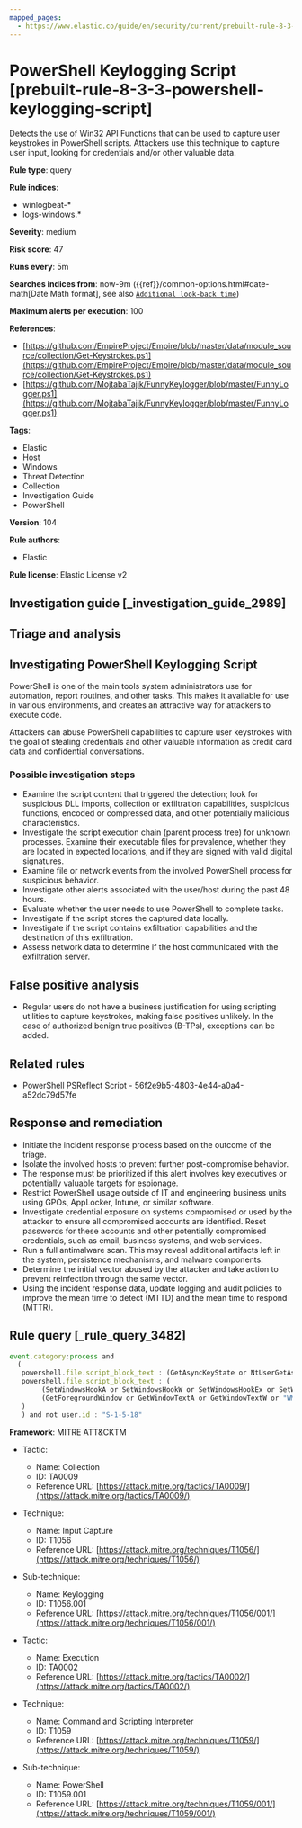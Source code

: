 ```yaml
---
mapped_pages:
  - https://www.elastic.co/guide/en/security/current/prebuilt-rule-8-3-3-powershell-keylogging-script.html
---
```


# PowerShell Keylogging Script [prebuilt-rule-8-3-3-powershell-keylogging-script]

Detects the use of Win32 API Functions that can be used to capture user keystrokes in PowerShell scripts. Attackers use this technique to capture user input, looking for credentials and/or other valuable data.

**Rule type**: query

**Rule indices**:

* winlogbeat-*
* logs-windows.*

**Severity**: medium

**Risk score**: 47

**Runs every**: 5m

**Searches indices from**: now-9m ({{ref}}/common-options.html#date-math[Date Math format], see also [`Additional look-back time`](docs-content://solutions/security/detect-and-alert/create-detection-rule.md#rule-schedule))

**Maximum alerts per execution**: 100

**References**:

* [https://github.com/EmpireProject/Empire/blob/master/data/module_source/collection/Get-Keystrokes.ps1](https://github.com/EmpireProject/Empire/blob/master/data/module_source/collection/Get-Keystrokes.ps1)
* [https://github.com/MojtabaTajik/FunnyKeylogger/blob/master/FunnyLogger.ps1](https://github.com/MojtabaTajik/FunnyKeylogger/blob/master/FunnyLogger.ps1)

**Tags**:

* Elastic
* Host
* Windows
* Threat Detection
* Collection
* Investigation Guide
* PowerShell

**Version**: 104

**Rule authors**:

* Elastic

**Rule license**: Elastic License v2

## Investigation guide [_investigation_guide_2989]

## Triage and analysis

## Investigating PowerShell Keylogging Script

PowerShell is one of the main tools system administrators use for automation, report routines, and other tasks. This makes it available for use in various environments, and creates an attractive way for attackers to execute code.

Attackers can abuse PowerShell capabilities to capture user keystrokes with the goal of stealing credentials and other valuable information as credit card data and confidential conversations.

### Possible investigation steps

- Examine the script content that triggered the detection; look for suspicious DLL imports, collection or exfiltration capabilities, suspicious functions, encoded or compressed data, and other potentially malicious characteristics.
- Investigate the script execution chain (parent process tree) for unknown processes. Examine their executable files for prevalence, whether they are located in expected locations, and if they are signed with valid digital signatures.
- Examine file or network events from the involved PowerShell process for suspicious behavior.
- Investigate other alerts associated with the user/host during the past 48 hours.
- Evaluate whether the user needs to use PowerShell to complete tasks.
- Investigate if the script stores the captured data locally.
- Investigate if the script contains exfiltration capabilities and the destination of this exfiltration.
- Assess network data to determine if the host communicated with the exfiltration server.

## False positive analysis

- Regular users do not have a business justification for using scripting utilities to capture keystrokes, making false positives unlikely. In the case of authorized benign true positives (B-TPs), exceptions can be added.

## Related rules

- PowerShell PSReflect Script - 56f2e9b5-4803-4e44-a0a4-a52dc79d57fe

## Response and remediation

- Initiate the incident response process based on the outcome of the triage.
- Isolate the involved hosts to prevent further post-compromise behavior.
- The response must be prioritized if this alert involves key executives or potentially valuable targets for espionage.
- Restrict PowerShell usage outside of IT and engineering business units using GPOs, AppLocker, Intune, or similar software.
- Investigate credential exposure on systems compromised or used by the attacker to ensure all compromised accounts are identified. Reset passwords for these accounts and other potentially compromised credentials, such as email, business systems, and web services.
- Run a full antimalware scan. This may reveal additional artifacts left in the system, persistence mechanisms, and malware components.
- Determine the initial vector abused by the attacker and take action to prevent reinfection through the same vector.
- Using the incident response data, update logging and audit policies to improve the mean time to detect (MTTD) and the mean time to respond (MTTR).

## Rule query [_rule_query_3482]

```js
event.category:process and
  (
   powershell.file.script_block_text : (GetAsyncKeyState or NtUserGetAsyncKeyState or GetKeyboardState or "Get-Keystrokes") or
   powershell.file.script_block_text : (
        (SetWindowsHookA or SetWindowsHookW or SetWindowsHookEx or SetWindowsHookExA or NtUserSetWindowsHookEx) and
        (GetForegroundWindow or GetWindowTextA or GetWindowTextW or "WM_KEYBOARD_LL")
   )
   ) and not user.id : "S-1-5-18"
```

**Framework**: MITRE ATT&CKTM

* Tactic:

    * Name: Collection
    * ID: TA0009
    * Reference URL: [https://attack.mitre.org/tactics/TA0009/](https://attack.mitre.org/tactics/TA0009/)

* Technique:

    * Name: Input Capture
    * ID: T1056
    * Reference URL: [https://attack.mitre.org/techniques/T1056/](https://attack.mitre.org/techniques/T1056/)

* Sub-technique:

    * Name: Keylogging
    * ID: T1056.001
    * Reference URL: [https://attack.mitre.org/techniques/T1056/001/](https://attack.mitre.org/techniques/T1056/001/)

* Tactic:

    * Name: Execution
    * ID: TA0002
    * Reference URL: [https://attack.mitre.org/tactics/TA0002/](https://attack.mitre.org/tactics/TA0002/)

* Technique:

    * Name: Command and Scripting Interpreter
    * ID: T1059
    * Reference URL: [https://attack.mitre.org/techniques/T1059/](https://attack.mitre.org/techniques/T1059/)

* Sub-technique:

    * Name: PowerShell
    * ID: T1059.001
    * Reference URL: [https://attack.mitre.org/techniques/T1059/001/](https://attack.mitre.org/techniques/T1059/001/)



